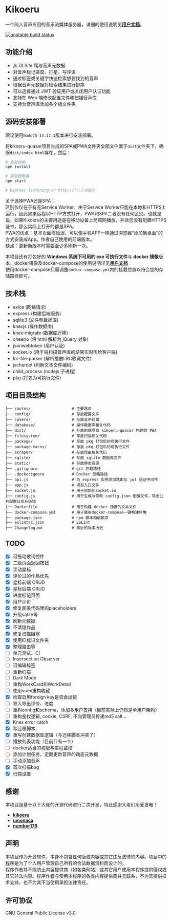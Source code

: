 # Kikoeru

一个同人音声专用的音乐流媒体服务器，详细的使用说明见[**用户文档**](./用户文档.md)。

[![unstable build status](https://github.com/umonaca/kikoeru-express/actions/workflows/build-artifacts.yml/badge.svg)](https://github.com/umonaca/kikoeru-express/actions)

## 功能介绍

- 从 DLSite 爬取音声元数据
- 对音声标记进度、打星、写评语
- 通过标签或关键字快速检索想要找到的音声
- 根据音声元数据对检索结果进行排序
- 可以选择通过 JWT 验证用户或关闭用户认证功能
- 支持在 Web 端修改配置文件和扫描音声库
- 支持为音声库添加多个根文件夹

## 源码安装部署

建议使用`NodeJS-14.17.1`版本进行安装部署。

将kikoeru-quasar项目生成的SPA或PWA文件夹全部文件置于`dist`文件夹下，确保`dist/index.html`存在，然后：

```bash
# 安装依赖
npm install

# 启动服务器
npm start

# Express listening on http://[::]:8888
```

关于选择PWA还是SPA：  
区别仅仅在于有无Service Worker，由于Service Worker只能在本地和HTTPS上运行，因此如果远程以HTTP方式打开，PWA和SPA二者没有任何区别。也就是说，如果Kikoeru的主要用途是在移动设备上局域网播放，并且您没有配置HTTPS证书，那么实际上打开的都是SPA。  
PWA的优点：基本页面零延迟，可以像手机APP一样通过浏览器“添加到桌面”的方式安装成App。作者自己使用的前端版本。  
缺点：更新新版本时需要至少多刷新一次。  

本项目还有打包好的 **Windows 系统下可用的 exe 可执行文件**与 **docker 镜像**版本，docker镜像及docker-compose的使用说明详见[**用户文档**](https://github.com/umonaca/kikoeru-express/wiki/%E4%BD%BF%E7%94%A8%E8%AF%B4%E6%98%8E)  
使用docker-compose只需调整`docker-compose.yml`内的挂载位置以符合您的存储路径即可。

## 技术栈

- axios (网络请求)
- express (构建后端服务)
- sqlite3 (文件型数据库)
- knexjs (操作数据库)
- knex-migrate (数据库迁移)
- cheerio (将 html 解析为 jQuery 对象)
- jsonwebtoken (用户认证)
- socket.io (用于将扫描音声库的结果实时传给客户端)
- lrc-file-parser (解析播放LRC歌词文件)
- jschardet (判断文本文件编码)
- child_process (nodejs 子进程)
- pkg (打包为可执行文件)

## 项目目录结构

```tree
├── routes/                  # 主要路由
├── config/                  # 存放配置文件
├── covers/                  # 存放音声封面
├── database/                # 操作数据库相关代码
├── dist/                    # 存放前端项目 kikoeru-quasar 构建的 PWA
├── filesystem/              # 存放扫描相关代码
├── package/                 # 存放 pkg 打包后的可执行文件
├── package-macos/           # 存放 pkg 打包后的可执行文件
├── scraper/                 # 存放爬虫相关代码
├── sqlite/                  # 存放 sqlite 数据库文件
├── static/                  # 存放静态资源
├── .gitignore               # git 忽略路径
├── .dockerignore            # Docker 忽略路径
├── api.js                   # 为 express 实例添加路由与 jwt 验证中间件
├── app.js                   # 项目入口文件
├── socket.js                # 用于初始化socket.io
├── config.js                # 用于生成与修改 config.json 配置文件，导出公共配置以及升级锁
├── Dockerfile               # 用于构建 docker 镜像的文本文件
├── docker-compose.yml       # 用于使用docker-compose一键构建环境
├── package.json             # npm 脚本和依赖项
├── eslintrc.json            # ESLint
├── Changelog.md             # 最近的版本历史
```

## TODO

- [x] 可拖动歌词控件
- [x] 二级页面返回按钮
- [x] 手动星标
- [x] 评价过的作品优先
- [x] 星标前端 CRUD
- [x] 星标后端 CRUD
- [x] 进度标记页面
- [x] 用户评价
- [x] 修复面条代码里的placeholders
- [x] 升级sqlite等
- [x] 刷新元数据
- [x] 不清理作品
- [x] 修复扫描阻塞
- [x] 使用ID标识文件夹
- [x] 整理路由等
- [ ] 单元测试、CI
- [ ] Insersection Observer
- [ ] 可编辑标签
- [ ] 重新扫描
- [ ] Dark Mode
- [ ] 重构WorkCard和WorkDetail
- [ ] 使用vuex重构收藏
- [x] 检查启用foreign key是否会出错
- [ ] 导入导出评价、进度
- [ ] 重构config和schema，添加多用户支持（目前实际上仍然是单用户架构）
- [ ] 重构鉴权逻辑, cookie, CSRF, 不向管理员传递md5 salt...
- [x] Knex error catch
- [x] 写迁移脚本
- [x] 重写创建数据库逻辑（与迁移脚本冲突了）
- [ ] 播放列表功能（目前只有一个）
- [ ] docker适当的权限与进程监控
- [ ] 添加计划任务，定期更新音声的动态元数据
- [ ] 手动添加音声
- [x] 首次扫描bug
- [x] 扫描设置

## 感谢

本项目是基于以下大佬的开源代码进行二次开发，特此感谢大佬们用爱发电！

- [**kikoeru**](https://github.com/nortonandrews/kikoeru)
- [**umonaca**](https://github.com/umonaca/kikoeru-express)
- [**number178**](https://https://github.com/Number178/kikoeru-express)

## 声明

本项目作为开源软件，本身不包含任何版权内容或其它违反法律的内容。项目中的程序是为了个人用户管理自己所有的合法数据资料而设计的。  
程序作者并不能防止内容提供商（如各类网站）或其它用户使用本程序提供侵权或其它非法内容。程序作者与使用本程序的各类内容提供商并无联系，不为其提供技术支持，也不为其不当使用承担法律责任。

## 许可协议

GNU General Public License v3.0
